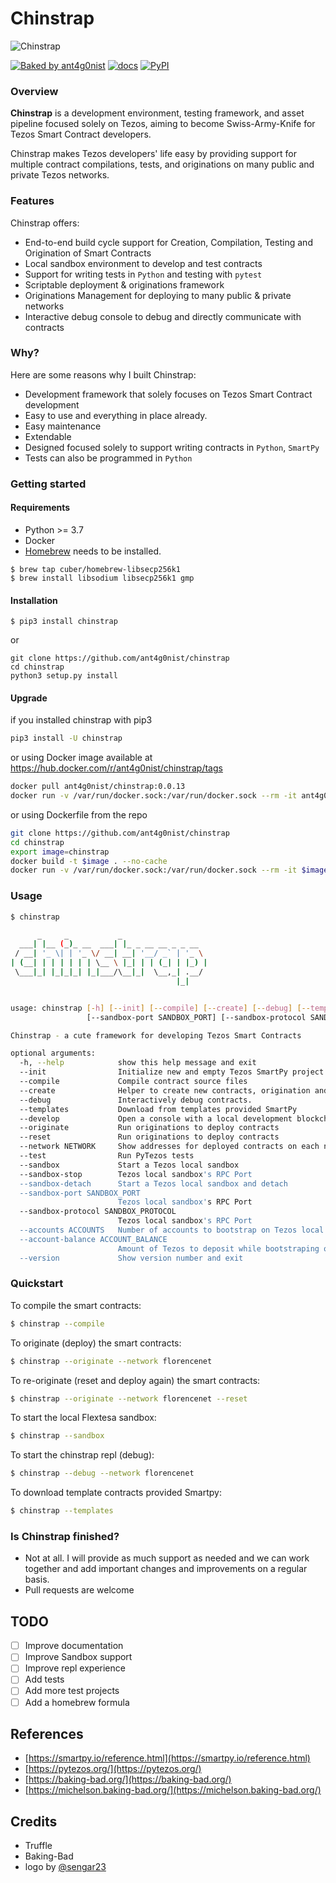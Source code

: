 # Chinstrap

![Chinstrap](https://raw.githubusercontent.com/ant4g0nist/chinstrap/main/docs/images/logo.png)

[![Baked by ant4g0nist](https://img.shields.io/twitter/follow/ant4g0nist?style=social)](https://twitter.com/ant4g0nist) [![docs](https://img.shields.io/badge/docs-passing-brightgreen)](https://github.com/ant4g0nist/chinstrap/blob/main/docs/index.md) [![PyPI](https://img.shields.io/pypi/v/chinstrap)](https://pypi.org/project/chinstrap/)

### Overview

**Chinstrap** is a development environment, testing framework, and asset pipeline focused solely on Tezos, aiming to become Swiss-Army-Knife for Tezos Smart Contract developers.

Chinstrap makes Tezos developers' life easy by providing support for multiple contract compilations, tests, and originations on many public and private Tezos networks.

### Features

Chinstrap offers:

* End-to-end build cycle support for Creation, Compilation, Testing and Origination of Smart Contracts
* Local sandbox environment to develop and test contracts
* Support for writing tests in `Python` and testing with `pytest`
* Scriptable deployment & originations framework
* Originations Management for deploying to many public & private networks
* Interactive debug console to debug and directly communicate with contracts

### Why?

Here are some reasons why I built Chinstrap:

* Development framework that solely focuses on Tezos Smart Contract development
* Easy to use and everything in place already.
* Easy maintenance
* Extendable
* Designed focused solely to support writing contracts in `Python`, `SmartPy`
* Tests can also be programmed in `Python`

### Getting started

#### Requirements

* Python &gt;= 3.7
* Docker
* [Homebrew](https://brew.sh/) needs to be installed.

```text
$ brew tap cuber/homebrew-libsecp256k1
$ brew install libsodium libsecp256k1 gmp
```

#### Installation

```text
$ pip3 install chinstrap
```

or

```text
git clone https://github.com/ant4g0nist/chinstrap
cd chinstrap
python3 setup.py install
```

#### Upgrade

if you installed chinstrap with pip3

```bash
pip3 install -U chinstrap
```

or using Docker image available at https://hub.docker.com/r/ant4g0nist/chinstrap/tags

```bash
docker pull ant4g0nist/chinstrap:0.0.13
docker run -v /var/run/docker.sock:/var/run/docker.sock --rm -it ant4g0nist/chinstrap:0.0.13
```
or using Dockerfile from the repo

```bash
git clone https://github.com/ant4g0nist/chinstrap
cd chinstrap
export image=chinstrap
docker build -t $image . --no-cache
docker run -v /var/run/docker.sock:/var/run/docker.sock --rm -it $image
```

### Usage

```bash
$ chinstrap          

      _     _           _                   
  ___| |__ (_)_ __  ___| |_ _ __ __ _ _ __  
 / __| '_ \| | '_ \/ __| __| '__/ _` | '_ \ 
| (__| | | | | | | \__ \ |_| | | (_| | |_) |
 \___|_| |_|_|_| |_|___/\__|_|  \__,_| .__/ 
                                     |_|    


usage: chinstrap [-h] [--init] [--compile] [--create] [--debug] [--templates] [--develop] [--originate] [--reset] [--network NETWORK] [--test] [--sandbox] [--sandbox-stop] [--sandbox-detach]
                 [--sandbox-port SANDBOX_PORT] [--sandbox-protocol SANDBOX_PROTOCOL] [--accounts ACCOUNTS] [--account-balance ACCOUNT_BALANCE] [--version]

Chinstrap - a cute framework for developing Tezos Smart Contracts

optional arguments:
  -h, --help            show this help message and exit
  --init                Initialize new and empty Tezos SmartPy project
  --compile             Compile contract source files
  --create              Helper to create new contracts, origination and tests
  --debug               Interactively debug contracts.
  --templates           Download from templates provided SmartPy
  --develop             Open a console with a local development blockchain
  --originate           Run originations to deploy contracts
  --reset               Run originations to deploy contracts
  --network NETWORK     Show addresses for deployed contracts on each network
  --test                Run PyTezos tests
  --sandbox             Start a Tezos local sandbox
  --sandbox-stop        Tezos local sandbox's RPC Port
  --sandbox-detach      Start a Tezos local sandbox and detach
  --sandbox-port SANDBOX_PORT
                        Tezos local sandbox's RPC Port
  --sandbox-protocol SANDBOX_PROTOCOL
                        Tezos local sandbox's RPC Port
  --accounts ACCOUNTS   Number of accounts to bootstrap on Tezos local sandbox
  --account-balance ACCOUNT_BALANCE
                        Amount of Tezos to deposit while bootstraping on Tezos local sandbox
  --version             Show version number and exit
```

### Quickstart

To compile the smart contracts:

```bash
$ chinstrap --compile
```

To originate \(deploy\) the smart contracts:

```bash
$ chinstrap --originate --network florencenet
```

To re-originate \(reset and deploy again\) the smart contracts:

```bash
$ chinstrap --originate --network florencenet --reset
```

To start the local Flextesa sandbox:

```bash
$ chinstrap --sandbox
```

To start the chinstrap repl \(debug\):

```bash
$ chinstrap --debug --network florencenet
```

To download template contracts provided Smartpy:

```bash
$ chinstrap --templates
```

### Is Chinstrap finished?

* Not at all. I will provide as much support as needed and we can work together and add important changes and improvements on a regular basis.
* Pull requests are welcome

## TODO

* [ ] Improve documentation
* [ ] Improve Sandbox support
* [ ] Improve repl experience
* [ ] Add tests
* [ ] Add more test projects
* [ ] Add a homebrew formula

## References

* [https://smartpy.io/reference.html](https://smartpy.io/reference.html)
* [https://pytezos.org/](https://pytezos.org/)
* [https://baking-bad.org/](https://baking-bad.org/)
* [https://michelson.baking-bad.org/](https://michelson.baking-bad.org/)

## Credits

* Truffle
* Baking-Bad
* logo by [@sengar23](https://github.com/sengar23)

